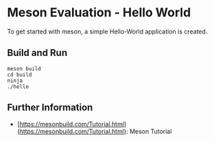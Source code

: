 # Meson Evaluation - Hello World

To get started with meson, a simple Hello-World application is created.

## Build and Run

    meson build
    cd build
    ninja
    ./hello

## Further Information

*   [https://mesonbuild.com/Tutorial.html](https://mesonbuild.com/Tutorial.html): Meson Tutorial
